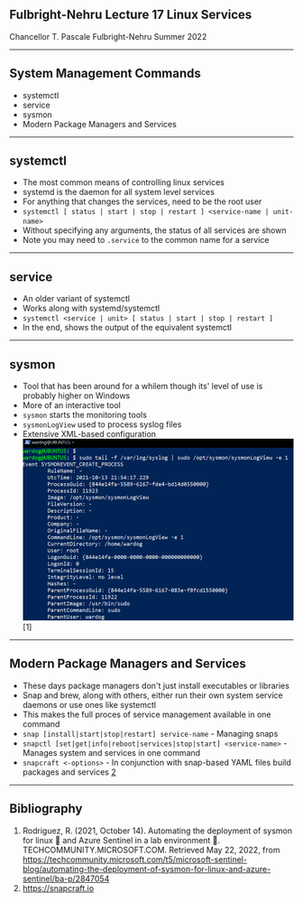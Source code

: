 ## Fulbright-Nehru Lecture 17 Linux Services

Chancellor T. Pascale
Fulbright-Nehru
Summer 2022

-------------------------------
## System Management Commands

- systemctl
- service
- sysmon
- Modern Package Managers and Services

-------------------------------
## systemctl

- The most common means of controlling linux services
- systemd is the daemon for all system level services
- For anything that changes the services, need to be the root user
- `systemctl [ status | start | stop | restart ] <service-name | unit-name>`
- Without specifying any arguments, the status of all services are shown
- Note you may need to `.service` to the common name for a service

-------------------------------
## service

- An older variant of systemctl
- Works along with systemd/systemctl
- `systemctl <service | unit> [ status | start | stop | restart ]`
- In the end, shows the output of the equivalent systemctl

-------------------------------
## sysmon

- Tool that has been around for a whilem though its' level of use is probably higher on Windows
- More of an interactive tool
- `sysmon` starts the monitoring tools
- `sysmonLogView` used to process syslog files
- Extensive XML-based configuration
![bg left contain](./images/linux-sysmon-tail-sysmonlogview.png) [1]

-------------------------------
## Modern Package Managers and Services

- These days package managers don't just install executables or libraries
- Snap and brew, along with others, either run their own system service daemons or use ones like systemctl
- This makes the full proces of service management available in one command
- `snap [install|start|stop|restart] service-name` - Managing snaps
- `snapctl [set|get|info|reboot|services|stop|start] <service-name>` - Manages system and services in one command
- `snapcraft <-options>` - In conjunction with snap-based YAML files build packages and services
[2](https://snapcraft.io)

-------------------------------
## Bibliography

1. Rodriguez, R. (2021, October 14). Automating the deployment of sysmon for linux 🐧 and Azure Sentinel in a lab environment 🧪. TECHCOMMUNITY.MICROSOFT.COM. Retrieved May 22, 2022, from https://techcommunity.microsoft.com/t5/microsoft-sentinel-blog/automating-the-deployment-of-sysmon-for-linux-and-azure-sentinel/ba-p/2847054
2. https://snapcraft.io
